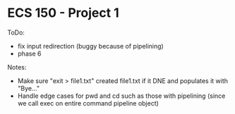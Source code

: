 # ECS 150 - Project 1

ToDo:
- fix input redirection (buggy because of pipelining)
- phase 6

Notes:
- Make sure "exit > file1.txt" created file1.txt if it DNE and populates it with "Bye..."
- Handle edge cases for pwd and cd such as those with pipelining (since we call exec on entire command pipeline object)